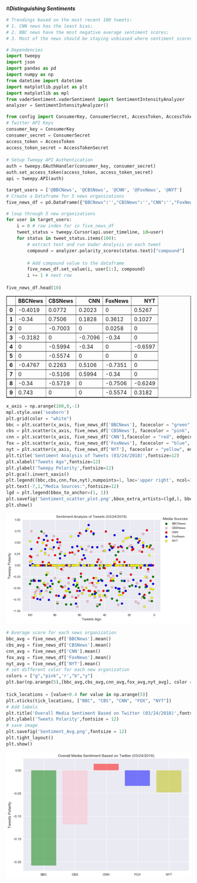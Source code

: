 #***Distinguishing Sentiments***

```python
# Trendings based on the most recent 100 tweets:
# 1. CNN news has the least bias;
# 2. BBC news have the most negative average sentiment scores;
# 3. Most of the news should be staying unbiased where sentiment scores equals 0
```


```python
# Dependencies
import tweepy
import json
import pandas as pd
import numpy as np
from datetime import datetime
import matplotlib.pyplot as plt
import matplotlib as mpl
from vaderSentiment.vaderSentiment import SentimentIntensityAnalyzer
analyzer = SentimentIntensityAnalyzer()
```


```python
from config import ConsumerKey, ConsumerSecret, AccessToken, AccessTokenSecret
# Twitter API Keys
consumer_key = ConsumerKey
consumer_secret = ConsumerSecret
access_token = AccessToken
access_token_secret = AccessTokenSecret

# Setup Tweepy API Authentication
auth = tweepy.OAuthHandler(consumer_key, consumer_secret)
auth.set_access_token(access_token, access_token_secret)
api = tweepy.API(auth)
```


```python
target_users = ['@BBCNews', '@CBSNews', '@CNN', '@FoxNews', '@NYT']
# Create a Dataframe for 5 news organizations
five_news_df = pd.DataFrame({"BBCNews":'',"CBSNews":'',"CNN":'',"FoxNews":'',"NYT":''}, index=[0])
```


```python
# loop through 5 new organizations
for user in target_users:
    i = 0 # row index for in five_news_df
    tweet_status = tweepy.Cursor(api.user_timeline, id=user)
    for status in tweet_status.items(100):
        # extract text and run Vader Analysis on each tweet
        compound = analyzer.polarity_scores(status.text)["compound"]
        
        # Add compound value to the dataframe
        five_news_df.set_value(i, user[1:], compound)
        i += 1 # next row

five_news_df.head(10)
```




<div>
<style>
    .dataframe thead tr:only-child th {
        text-align: right;
    }

    .dataframe thead th {
        text-align: left;
    }

    .dataframe tbody tr th {
        vertical-align: top;
    }
</style>
<table border="1" class="dataframe">
  <thead>
    <tr style="text-align: right;">
      <th></th>
      <th>BBCNews</th>
      <th>CBSNews</th>
      <th>CNN</th>
      <th>FoxNews</th>
      <th>NYT</th>
    </tr>
  </thead>
  <tbody>
    <tr>
      <th>0</th>
      <td>-0.4019</td>
      <td>0.0772</td>
      <td>0.2023</td>
      <td>0</td>
      <td>0.5267</td>
    </tr>
    <tr>
      <th>1</th>
      <td>-0.34</td>
      <td>0.7506</td>
      <td>0.1828</td>
      <td>0.3612</td>
      <td>0.1027</td>
    </tr>
    <tr>
      <th>2</th>
      <td>0</td>
      <td>-0.7003</td>
      <td>0</td>
      <td>0.0258</td>
      <td>0</td>
    </tr>
    <tr>
      <th>3</th>
      <td>-0.3182</td>
      <td>0</td>
      <td>-0.7096</td>
      <td>-0.34</td>
      <td>0</td>
    </tr>
    <tr>
      <th>4</th>
      <td>0</td>
      <td>-0.5994</td>
      <td>-0.34</td>
      <td>0</td>
      <td>-0.6597</td>
    </tr>
    <tr>
      <th>5</th>
      <td>0</td>
      <td>-0.5574</td>
      <td>0</td>
      <td>0</td>
      <td>0</td>
    </tr>
    <tr>
      <th>6</th>
      <td>-0.4767</td>
      <td>0.2263</td>
      <td>0.5106</td>
      <td>-0.7351</td>
      <td>0</td>
    </tr>
    <tr>
      <th>7</th>
      <td>0</td>
      <td>-0.5106</td>
      <td>0.5994</td>
      <td>-0.34</td>
      <td>0</td>
    </tr>
    <tr>
      <th>8</th>
      <td>-0.34</td>
      <td>-0.5719</td>
      <td>0</td>
      <td>-0.7506</td>
      <td>-0.6249</td>
    </tr>
    <tr>
      <th>9</th>
      <td>0.743</td>
      <td>0</td>
      <td>0</td>
      <td>-0.5574</td>
      <td>0.3182</td>
    </tr>
  </tbody>
</table>
</div>




```python
x_axis = np.arange(100,0,-1)
mpl.style.use('seaborn')
plt.grid(color = "white")
bbc = plt.scatter(x_axis, five_news_df['BBCNews'], facecolor = "green", edgecolors = "black")
cbs = plt.scatter(x_axis, five_news_df['CBSNews'], facecolor = "pink", edgecolors = "black")
cnn = plt.scatter(x_axis, five_news_df['CNN'],facecolor = "red", edgecolors = "black")
fox = plt.scatter(x_axis, five_news_df['FoxNews'], facecolor = "blue", edgecolors = "black")
nyt = plt.scatter(x_axis, five_news_df['NYT'], facecolor = "yellow", edgecolors = "black")
plt.title('Sentiment Analysis of Tweets (03/24/2018)',fontsize=12)
plt.xlabel("Tweets Ago",fontsize=12)
plt.ylabel('Tweepy Polarity',fontsize=12)
plt.gca().invert_xaxis()
plt.legend((bbc,cbs,cnn,fox,nyt),numpoints=1, loc='upper right', ncol=1, fontsize=8)
plt.text(-7,1,"Media Sources:",fontsize=12)
lgd = plt.legend(bbox_to_anchor=(1, 1))
plt.savefig('Sentiment_scatter_plot.png',bbox_extra_artists=(lgd,), bbox_inches='tight')
plt.show()
```


![png](output_5_0.png)



```python
# Average score for each news organization
bbc_avg = five_news_df['BBCNews'].mean()
cbs_avg = five_news_df['CBSNews'].mean()
cnn_avg = five_news_df['CNN'].mean()
fox_avg = five_news_df['FoxNews'].mean()
nyt_avg = five_news_df['NYT'].mean()
# set different color for each new organization
colors = ["g","pink",'r',"b","y"]
plt.bar(np.arange(5),[bbc_avg,cbs_avg,cnn_avg,fox_avg,nyt_avg], color = colors, alpha=0.5, align="edge")

tick_locations = [value+0.4 for value in np.arange(5)]
plt.xticks(tick_locations, ["BBC", "CBS", "CNN", "FOX", "NYT"])
# Add labels
plt.title('Overall Media Sentiment Based on Twitter (03/24/2018)',fontsize = 12)
plt.ylabel('Tweets Polarity',fontsize = 12)
# save image
plt.savefig('Sentiment_Avg.png',fontsize = 12)
plt.tight_layout()
plt.show()
```


![png](output_6_0.png)

